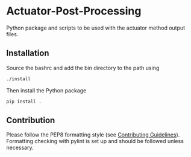 # Actuator-Post-Processing
Python package and scripts to be used with the actuator method output files.

## Installation
Source the bashrc and add the bin directory to the path using 
```bash
./install
```
Then install the Python package
```bash
pip install .
```

## Contribution
Please follow the PEP8 formatting style (see [Contributing Guidelines](CONTRIBUTING.md)). Formatting checking with pylint is set up and should be followed unless necessary. 
